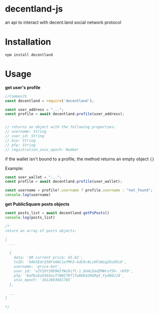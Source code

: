 # decentland-js
an api to interact with decent.land social network protocol


# Installation

```
npm install decentland
```

# Usage

**get user's profile**
```javascript
//CommonJS
const decentland = require('decentland'); 

const user_address = "...";
const profile = await decentland.profile(user_address);


// returns an object with the following properties:
// username: String
// user_id: String
// bio: String
// pfp: String
// registration_unix_epoch: Number

```
if the wallet isn't bound to a profile, the method returns an empty object `{}`

Example:
```javascript
const user_wallet = "...";
const profile = await decentland.profile(user_wallet);

const username = profile?.username ? profile.username : "not_found";
console.log(username)
```


**get PublicSquare posts objects**
```javascript
const posts_list = await decentland.getPsPosts()
console.log(posts_list)

/*
return an array of posts objects:

[
  ...
  
  {
    data: 'AR current price: $5.81',
    txID: 'hAkSEdrS5NfsHACiwfMh3-kdC6rALiHFzWiqZXoSRi0',
    username: 'price-bot',
    user_id: 'vZY2XY1RD9HIfWi8ift-1_DnHLDadZMWrufSh-_rKF0',
    pfp: 'KePbvEa55KXavT7WNITRflTwRUK42KARqY_Fyd08JJ4',
    unix_epoch: '1612893681785'
  },
  
  ...
]
   
*/
```

